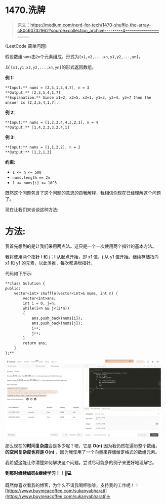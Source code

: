 # 1470.洗牌

> 原文：<https://medium.com/nerd-for-tech/1470-shuffle-the-array-c80c60732962?source=collection_archive---------4----------------------->

(LeetCode 简单问题)

假设数组`nums`由`2n`个元素组成，形式为`[x1,x2,...,xn,y1,y2,...,yn]`。

*以* `[x1,y1,x2,y2,...,xn,yn]`的形式返回数组。

**例 1:**

```
**Input:** nums = [2,5,1,3,4,7], n = 3
**Output:** [2,3,5,4,1,7] 
**Explanation:** Since x1=2, x2=5, x3=1, y1=3, y2=4, y3=7 then the answer is [2,3,5,4,1,7].
```

**例 2:**

```
**Input:** nums = [1,2,3,4,4,3,2,1], n = 4
**Output:** [1,4,2,3,3,2,4,1]
```

**例 3:**

```
**Input:** nums = [1,1,2,2], n = 2
**Output:** [1,2,1,2]
```

**约束:**

*   `1 <= n <= 500`
*   `nums.length == 2n`
*   `1 <= nums[i] <= 10^3`

既然这个问题包含了这个问题的意思的自我解释，我相信你现在已经理解这个问题了。

现在让我们来谈谈这种方法:

# 方法:

我首先想到的是让我们采用两点法。这只是一个一次使用两个指针的基本方法。

我将使用两个指针 I 和 j；I 从起点开始，即 x1 值，j 从 y1 值开始。继续存储指向 x1 和 y1 的元素，以此类推，每次都递增指针。

代码如下所示:

```
**class Solution {
public:
    vector<int> shuffle(vector<int>& nums, int n) {
        vector<int>ans;
        int i = 0, j=n;
        while(i<n && j<(2*n))
        {
            ans.push_back(nums[i]);
            ans.push_back(nums[j]);
            i++;
            j++;
        }
        return ans; 
    }
};**
```

![](img/20d0d57017aa54a5f5cfa231842b02e6.png)

那么现在的**时间复杂度**会是多少呢？嗯，它是 **O(n)** 因为我仍然在遍历整个数组。**的空间复杂度也将是 O(n)** ，因为我使用了一个向量来存储给定格式的数组元素。

我希望这能让你清楚如何解决这个问题。尝试尽可能多的例子来更好地理解它。

**到那时继续编码&继续学习！！🙌💻**

既然你喜欢看我的博客，为什么不请我喝杯咖啡，支持我的工作呢！！[https://www.buymeacoffee.com/sukanyabharati](https://www.buymeacoffee.com/sukanyabharati)☕
